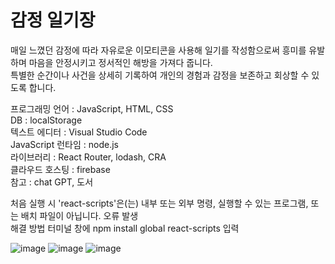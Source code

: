 <h1>감정 일기장</h1>

매일 느꼈던 감정에 따라 자유로운 이모티콘을 사용해 일기를 작성함으로써 흥미를 유발하며 마음을 안정시키고 정서적인 해방을
가져다 줍니다.<br>
특별한 순간이나 사건을 상세히 기록하여 개인의 경험과 감정을 보존하고 회상할 수 있도록 합니다.<br> 

프로그래밍 언어 : JavaScript, HTML, CSS <br>
DB : localStorage <br>
텍스트 에디터 : Visual Studio Code <br>
JavaScript 런타임 : node.js <br>
라이브러리 : React Router, lodash, CRA <br>
클라우드 호스팅 : firebase <br>
참고 : chat GPT, 도서 <br>

처음 실행 시 'react-scripts'은(는) 내부 또는 외부 명령, 실행할 수 있는 프로그램, 또는 배치 파일이 아닙니다. 오류 발생 <br> 
해결 방법 터미널 창에 npm install global react-scripts 입력 <br>

![image](https://github.com/jaebong1433/project3/assets/125847340/60e25ab8-d4c1-4b89-a4af-b38955058d56)
![image](https://github.com/jaebong1433/project3/assets/125847340/d5b394b6-5ff1-466c-aaca-654f7b3f5144)
![image](https://github.com/jaebong1433/project3/assets/125847340/235ae242-0d4e-414b-bed3-73b023792c10)


